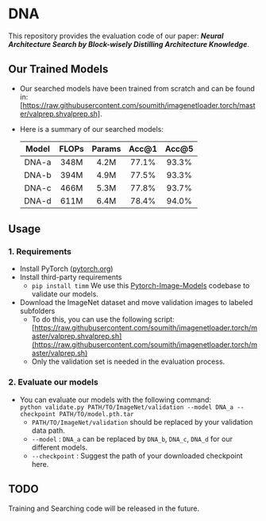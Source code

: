 # DNA
This repository provides the evaluation code of our paper: ***Neural Architecture Search by Block-wisely Distilling Architecture Knowledge***.

## Our Trained Models 
- Our searched models have been trained from scratch and can be found in: [https://raw.githubusercontent.com/soumith/imagenetloader.torch/master/valprep.shvalprep.sh]. 

- Here is a summary of our searched models:

    |    Model    |  FLOPs    |   Params |   Acc@1   |   Acc@5   |
    |:---------:|:---------:|:---------:|:---------:|:---------:|
    | DNA-a    |   348M     |	4.2M    |      77.1%    |       93.3%   |
    | DNA-b    |   394M     |	4.9M    |      77.5%    |       93.3%   |
    | DNA-c    |   466M     |	5.3M    |      77.8%    |       93.7%   |
    | DNA-d    |   611M     |	6.4M    |      78.4%    |       94.0%   |

## Usage
### 1. Requirements
- Install PyTorch ([pytorch.org](http://pytorch.org))
- Install third-party requirements
	- `pip install timm` We use this [Pytorch-Image-Models](https://github.com/rwightman/pytorch-image-models/) codebase to validate our models. 
- Download the ImageNet dataset and move validation images to labeled subfolders
    - To do this, you can use the following script: [https://raw.githubusercontent.com/soumith/imagenetloader.torch/master/valprep.shvalprep.sh](https://raw.githubusercontent.com/soumith/imagenetloader.torch/master/valprep.sh)
	- Only the validation set is needed in the evaluation process.

### 2. Evaluate our models

- You can evaluate our models with the following command:\
    ```python validate.py PATH/TO/ImageNet/validation --model DNA_a --checkpoint PATH/TO/model.pth.tar```
    - ```PATH/TO/ImageNet/validation``` should be replaced by your validation data path.
    - ```--model``` : ```DNA_a``` can be replaced by ```DNA_b```, ```DNA_c```, ```DNA_d``` for our different models.
    - ```--checkpoint``` : Suggest the path of your downloaded checkpoint here.
	
## TODO
Training and Searching code will be released in the future.
